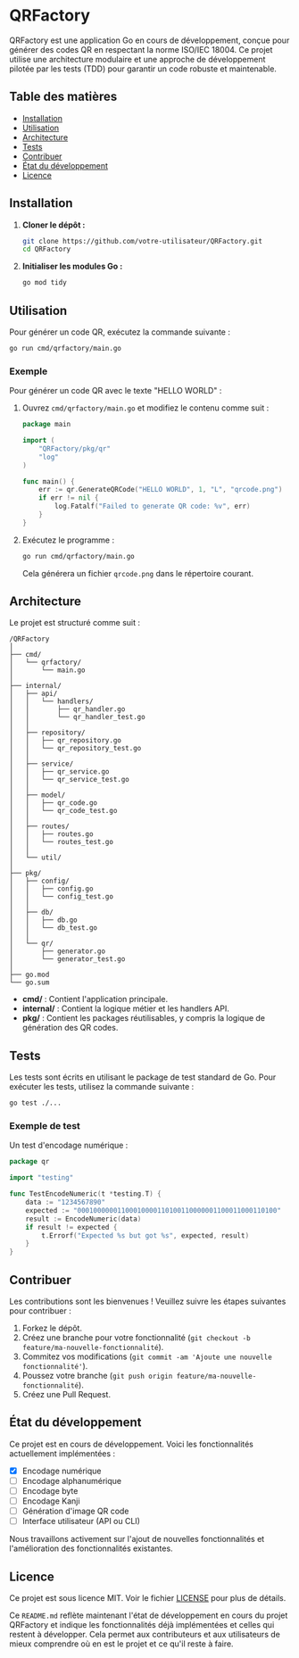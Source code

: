 # QRFactory

QRFactory est une application Go en cours de développement, conçue pour générer des codes QR en respectant la norme ISO/IEC 18004. Ce projet utilise une architecture modulaire et une approche de développement pilotée par les tests (TDD) pour garantir un code robuste et maintenable.

## Table des matières

- [Installation](#installation)
- [Utilisation](#utilisation)
- [Architecture](#architecture)
- [Tests](#tests)
- [Contribuer](#contribuer)
- [État du développement](#état-du-développement)
- [Licence](#licence)

## Installation

1. **Cloner le dépôt :**

   ```sh
   git clone https://github.com/votre-utilisateur/QRFactory.git
   cd QRFactory
   ```

2. **Initialiser les modules Go :**

   ```sh
   go mod tidy
   ```

## Utilisation

Pour générer un code QR, exécutez la commande suivante :

```sh
go run cmd/qrfactory/main.go
```

### Exemple

Pour générer un code QR avec le texte "HELLO WORLD" :

1. Ouvrez `cmd/qrfactory/main.go` et modifiez le contenu comme suit :

    ```go
    package main

    import (
        "QRFactory/pkg/qr"
        "log"
    )

    func main() {
        err := qr.GenerateQRCode("HELLO WORLD", 1, "L", "qrcode.png")
        if err != nil {
            log.Fatalf("Failed to generate QR code: %v", err)
        }
    }
    ```

2. Exécutez le programme :

    ```sh
    go run cmd/qrfactory/main.go
    ```

    Cela générera un fichier `qrcode.png` dans le répertoire courant.

## Architecture

Le projet est structuré comme suit :

```
/QRFactory
│
├── cmd/
│   └── qrfactory/
│       └── main.go
│
├── internal/
│   ├── api/
│   │   └── handlers/
│   │       ├── qr_handler.go
│   │       └── qr_handler_test.go
│   │
│   ├── repository/
│   │   ├── qr_repository.go
│   │   └── qr_repository_test.go
│   │
│   ├── service/
│   │   ├── qr_service.go
│   │   └── qr_service_test.go
│   │
│   ├── model/
│   │   ├── qr_code.go
│   │   └── qr_code_test.go
│   │
│   ├── routes/
│   │   ├── routes.go
│   │   └── routes_test.go
│   │
│   └── util/
│
├── pkg/
│   ├── config/
│   │   ├── config.go
│   │   └── config_test.go
│   │
│   ├── db/
│   │   ├── db.go
│   │   └── db_test.go
│   │
│   └── qr/
│       ├── generator.go
│       └── generator_test.go
│
├── go.mod
└── go.sum
```

- **cmd/** : Contient l'application principale.
- **internal/** : Contient la logique métier et les handlers API.
- **pkg/** : Contient les packages réutilisables, y compris la logique de génération des QR codes.

## Tests

Les tests sont écrits en utilisant le package de test standard de Go. Pour exécuter les tests, utilisez la commande suivante :

```sh
go test ./...
```

### Exemple de test

Un test d'encodage numérique :

```go
package qr

import "testing"

func TestEncodeNumeric(t *testing.T) {
    data := "1234567890"
    expected := "00010000001100010000110100110000001100011000110100"
    result := EncodeNumeric(data)
    if result != expected {
        t.Errorf("Expected %s but got %s", expected, result)
    }
}
```

## Contribuer

Les contributions sont les bienvenues ! Veuillez suivre les étapes suivantes pour contribuer :

1. Forkez le dépôt.
2. Créez une branche pour votre fonctionnalité (`git checkout -b feature/ma-nouvelle-fonctionnalité`).
3. Commitez vos modifications (`git commit -am 'Ajoute une nouvelle fonctionnalité'`).
4. Poussez votre branche (`git push origin feature/ma-nouvelle-fonctionnalité`).
5. Créez une Pull Request.

## État du développement

Ce projet est en cours de développement. Voici les fonctionnalités actuellement implémentées :

- [x] Encodage numérique
- [ ] Encodage alphanumérique
- [ ] Encodage byte
- [ ] Encodage Kanji
- [ ] Génération d'image QR code
- [ ] Interface utilisateur (API ou CLI)

Nous travaillons activement sur l'ajout de nouvelles fonctionnalités et l'amélioration des fonctionnalités existantes.

## Licence

Ce projet est sous licence MIT. Voir le fichier [LICENSE](LICENSE) pour plus de détails.

Ce `README.md` reflète maintenant l'état de développement en cours du projet QRFactory et indique les fonctionnalités déjà implémentées et celles qui restent à développer.
Cela permet aux contributeurs et aux utilisateurs de mieux comprendre où en est le projet et ce qu'il reste à faire.
